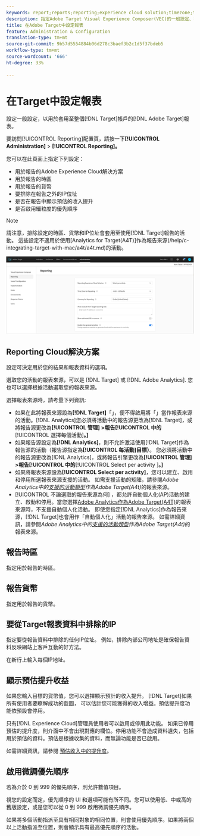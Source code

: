 ```yaml
---
keywords: report;reports;reporting;experience cloud solution;timezone;time zone;currency;exclude IPs;estimated lift in revenue;revenue;lift in revenue;fine-grained priorities;fine-grained
description: 指定Adobe Target Visual Experience Composer(VEC)的一般設定、行動檢視埠設定和CSS選擇器，以設定Adobe Target Visual Experience Composer(VEC)。
title: 在Adobe Target中設定報表
feature: Administration & Configuration
translation-type: tm+mt
source-git-commit: 9b57d5554884b06d278c3baef3b2c1d5f37bdeb5
workflow-type: tm+mt
source-wordcount: '666'
ht-degree: 33%

---
```



# 在Target中設定報表

設定一般設定，以用於套用至整個[!DNL Target]帳戶的[!DNL Adobe Target]報表。

要訪問[!UICONTROL Reporting]配置頁，請按一下&#x200B;**[!UICONTROL Administration]** > **[!UICONTROL Reporting]。**

您可以在此頁面上指定下列設定：

* 用於報告的Adobe Experience Cloud解決方案
* 用於報告的時區
* 用於報告的貨幣
* 要排除在報告之外的IP位址
* 是否在報告中顯示預估的收入提升
* 是否啟用細粒度的優先順序

>[!NOTE]
>
>請注意，排除設定的時區、貨幣和IP位址會套用至使用[!DNL Target]報告的活動。 這些設定不適用於使用[Analytics for Target(A4T)]作為報告來源(/help/c-integrating-target-with-mac/a4t/a4t.md)的活動。

![報告頁面](/help/administrating-target/assets/reporting.png)

## Reporting Cloud解決方案

設定可決定用於您的結果和報表資料的選項。

選取您的活動的報表來源，可以是 [!DNL Target] 或 [!DNL Adobe Analytics]. 您也可以選擇根據活動選取您的報表來源。

選擇報表來源時，請考量下列資訊:

* 如果在此將報表來源設為&#x200B;**[!DNL Target]**「」，便不得啟用將「」當作報表來源的活動。[!DNL Analytics]您必須將活動中的報告源更改為[!DNL Target]，或將報告源更改為&#x200B;**[!UICONTROL 管理] >報告[!UICONTROL 中的**[!UICONTROL &#x200B;選擇每個活動&#x200B;]**。]**
* 如果報告源設定為&#x200B;**[!DNL Analytics]**，則不允許激活使用[!DNL Target]作為報告源的活動（報告源指定為&#x200B;**[!UICONTROL 每活動]目標）**。 您必須將活動中的報告源更改為[!DNL Analytics]，或將報告引擎更改為&#x200B;**[!UICONTROL 管理] >報告[!UICONTROL 中的**[!UICONTROL  Select per activity ]**。]**
* 如果將報表來源設為&#x200B;**[!UICONTROL Select per activity]**，您可以建立、啟用和停用所選報表來源支援的活動。 如需支援活動的矩陣，請參閱&#x200B;*Adobe Analytics中的[支援的活動類型](/help/c-integrating-target-with-mac/a4t/a4t.md#section_F487896214BF4803AF78C552EF1669AA)作為Adobe Target(A4t)*&#x200B;的報表來源。
* [!UICONTROL 不論選取的報告來源為何] ，都允許自動個人化(AP)活動的建立、啟動和停用。當您選擇[Adobe Analytics作為Adobe Target(A4T)](/help/c-integrating-target-with-mac/a4t/a4t.md)的報表來源時，不支援自動個人化活動。 即使您指定[!DNL Analytics]作為報告來源，[!DNL Target]也會用作「自動個人化」活動的報告來源。 如需詳細資訊，請參閱&#x200B;*Adobe Analytics中的[支援的活動類型](/help/c-integrating-target-with-mac/a4t/a4t.md#section_F487896214BF4803AF78C552EF1669AA)作為Adobe Target(A4t)*&#x200B;的報表來源。

## 報告時區

指定用於報告的時區。

## 報告貨幣

指定用於報告的貨幣。

## 要從Target報表資料中排除的IP

指定要從報告資料中排除的任何IP位址。 例如，排除內部公司地址是確保報告資料反映網站上客戶互動的好方法。

在新行上輸入每個IP地址。

## 顯示預估提升收益

如果您輸入目標的貨幣值，您可以選擇顯示預計的收入提升。 [!DNL Target]如果所有使用者要瞭解成功的藍圖， 可以估計您可能獲得的收入增益。預估提升度功能依預設會停用。

只有[!DNL Experience Cloud]管理員使用者可以啟用或停用此功能。 如果已停用預估的提升度，則介面中不會出現對應的欄位。停用功能不會造成資料遺失，包括用於預估的資料。預估是根據收集的資料，而無論功能是否已啟用。

如需詳細資訊，請參閱 [預估收入中的提升度](/help/administrating-target/r-target-account-preferences/estimating-lift-in-revenue.md)。

## 啟用微調優先順序

若為介於 0 到 999 的優先順序，則允許數值項目。

視您的設定而定，優先順序的 UI 和選項可能有所不同。您可以使用低、中或高的舊版設定，或是您可以從 0 到 999 啟用微調優先順序。

如果將多個活動指派至具有相同對象的相同位置，則會使用優先順序。如果將兩個以上活動指派至位置，則會顯示具有最高優先順序的活動。
